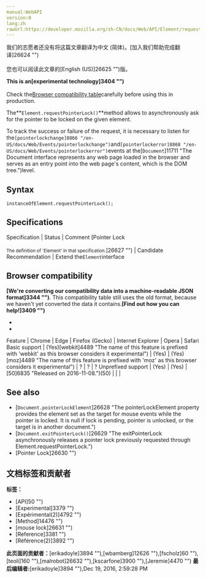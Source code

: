 ```yaml
---
manual:WebAPI
version:0
lang:zh
rawUrl:https://developer.mozilla.org/zh-CN/docs/Web/API/Element/requestPointerLock
---
```




<bdi>我们的志愿者还没有将这篇文章翻译为<bdi>中文 (简体)</bdi>。[加入我们帮助完成翻译]26624 "")<br></br>您也可以阅读此文章的[English (US)]26625 "")版。</bdi>






**This is an[experimental technology]3404 "")**<br></br>Check the[Browser compatibility table](%10254#Browser_compatibility "")carefully before using this in production.





The**`Element.requestPointerLock()`**method allows to asynchronously ask for the pointer to be locked on the given element.



To track the success or failure of the request, it is necessary to listen for the`[pointerlockchange]8866 "/en-US/docs/Web/Events/pointerlockchange")`and`[pointerlockerror]8868 "/en-US/docs/Web/Events/pointerlockerror")`events at the[`Document`]11711 "The Document interface represents any web page loaded in the browser and serves as an entry point into the web page's content, which is the DOM tree.")level.


## Syntax<a name="Syntax"></a>

```
instanceOfElement.requestPointerLock();
```

## Specifications<a name="Specifications"></a>

Specification | Status | Comment 
[Pointer Lock<br></br><small>The definition of &#39;Element&#39; in that specification.</small>]26627 "") | Candidate Recommendation | Extend the`Element`interface 


## Browser compatibility<a name="Browser_compatibility"></a>


**[We&#39;re converting our compatibility data into a machine-readable JSON format]3344 "")**. This compatibility table still uses the old format, because we haven&#39;t yet converted the data it contains.**[Find out how you can help!]3409 "")**


* 
* 

Feature | Chrome | Edge | Firefox (Gecko) | Internet Explorer | Opera | Safari 
Basic support | (Yes)[webkit]4489 "The name of this feature is prefixed with 'webkit' as this browser considers it experimental") | (Yes) | (Yes)[moz]4489 "The name of this feature is prefixed with 'moz' as this browser considers it experimental") | ? | ? | ? 
Unprefixed support | (Yes) | (Yes) | [50]6835 "Released on 2016-11-08.")(50) |  |  |  




## See also<a name="See_also"></a>

* [`Document.pointerLockElement`]26628 "The pointerLockElement property provides the element set as the target for mouse events while the pointer is locked. It is null if lock is pending, pointer is unlocked, or the target is in another document.")
* [`Document.exitPointerLock()`]26629 "The exitPointerLock asynchronously releases a pointer lock previously requested through Element.requestPointerLock.")
* [Pointer Lock]26630 "")



## 文档标签和贡献者
**标签：**
* [API]50 "")
* [Experimental]3379 "")
* [Expérimental(2)]4792 "")
* [Method]14476 "")
* [mouse lock]26631 "")
* [Reference]3381 "")
* [Référence(2)]3892 "")

**此页面的贡献者：**[erikadoyle]3894 ""),[wbamberg]12626 ""),[fscholz]60 ""),[teoli]160 ""),[malrobot]26632 ""),[kscarfone]3900 ""),[Jeremie]4470 "")
**最后编辑者:**[erikadoyle]3894 ""),<time>Dec 19, 2016, 2:59:28 PM</time>


